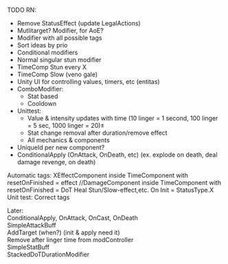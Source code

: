 TODO RN:    
* Remove StatusEffect (update LegalActions)
* Mutlitarget? Modifier, for AoE?
* Modifier with all possible tags
* Sort ideas by prio
* Conditional modifiers
* Normal singular stun modifier
* TimeComp Stun every X
* TimeComp Slow (veno gale)
* Unity UI for controlling values, timers, etc (entitas)
* ComboModifier:
  * Stat based
  * Cooldown
* Unittest:
  * Value & intensity updates with time (10 linger = 1 second, 100 linger = 5 sec, 1000 linger = 20)±
  * Stat change removal after duration/remove effect
  * All mechanics & components
* UniqueId per new component?
* ConditionalApply (OnAttack, OnDeath, etc) (ex. explode on death, deal damage revenge, on death)

Automatic tags:
    XEffectComponent inside TimeComponent with resetOnFinished = effect
    //DamageComponent inside TimeComponent with resetOnFinished = DoT
    Heal
    Stun/Slow-effect,etc. On Init = StatusType.X
    Unit test: Correct tags

Later:  
    ConditionalApply, OnAttack, OnCast, OnDeath  
    SimpleAttackBuff  
    AddTarget (when?) (init & apply need it)  
    Remove after linger time from modController  
    SimpleStatBuff  
    StackedDoTDurationModifier